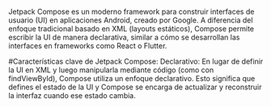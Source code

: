 Jetpack Compose es un moderno framework para construir interfaces de usuario (UI) en aplicaciones Android, creado por Google. A diferencia del enfoque tradicional basado en XML (layouts estáticos), Compose permite escribir la UI de manera declarativa, similar a cómo se desarrollan las interfaces en frameworks como React o Flutter.

#Características clave de Jetpack Compose:
Declarativo: En lugar de definir la UI en XML y luego manipularla mediante código (como con findViewById), Compose utiliza un enfoque declarativo. Esto significa que defines el estado de la UI y Compose se encarga de actualizar y reconstruir la interfaz cuando ese estado cambia.
